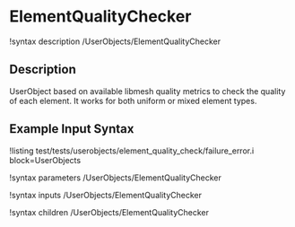 # ElementQualityChecker

!syntax description /UserObjects/ElementQualityChecker

## Description

UserObject based on available libmesh quality metrics to check the quality of each element. It works for both uniform or mixed element types.

## Example Input Syntax

!listing test/tests/userobjects/element_quality_check/failure_error.i block=UserObjects

!syntax parameters /UserObjects/ElementQualityChecker

!syntax inputs /UserObjects/ElementQualityChecker

!syntax children /UserObjects/ElementQualityChecker
